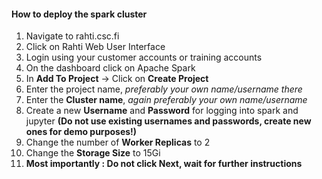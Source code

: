 #### How to deploy the spark cluster

1. Navigate to rahti.csc.fi
2. Click on Rahti Web User Interface
3. Login using your customer accounts or training accounts
4. On the dashboard click on Apache Spark
5. In **Add To Project** -> Click on **Create Project**
6. Enter the project name, *preferably your own name/username there*
7. Enter the **Cluster name**, *again preferably your own name/username*
8. Create a new **Username** and **Password** for logging into spark and jupyter **(Do not use existing usernames and passwords, create new ones for demo purposes!)**
9. Change the number of **Worker Replicas** to 2
10. Change the **Storage Size** to 15Gi
11. **Most importantly : Do not click Next, wait for further instructions**

